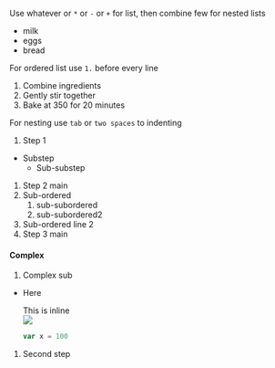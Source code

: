 Use whatever or `*` or `-` or `+` for list, then combine few for nested lists

- milk
- eggs
- bread

For ordered list use `1.` before every line

1. Combine ingredients
1. Gently stir together
1. Bake at 350 for 20 minutes

For nesting use `tab` or `two spaces` to indenting

1. Step 1

- Substep
  - Sub-substep

1. Step 2 main
1. Sub-ordered
   1. sub-subordered
   1. sub-subordered2
1. Sub-ordered line 2
1. Step 3 main

#### Complex

1. Complex sub

- Here

  This is inline  
  ![](http://unsplash.it/150/100?random)

  ```js
  var x = 100
  ```

1. Second step